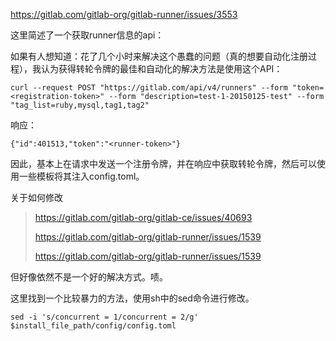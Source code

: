 https://gitlab.com/gitlab-org/gitlab-runner/issues/3553

这里简述了一个获取runner信息的api：

如果有人想知道：花了几个小时来解决这个愚蠢的问题（真的想要自动化注册过程），我认为获得转轮令牌的最佳和自动化的解决方法是使用这个API：

```
curl --request POST "https://gitlab.com/api/v4/runners" --form "token=<registration-token>" --form "description=test-1-20150125-test" --form "tag_list=ruby,mysql,tag1,tag2"
```

响应：

```
{"id":401513,"token":"<runner-token>"}
```

因此，基本上在请求中发送一个注册令牌，并在响应中获取转轮令牌，然后可以使用一些模板将其注入config.toml。



关于如何修改

> https://gitlab.com/gitlab-org/gitlab-ce/issues/40693
>
> https://gitlab.com/gitlab-org/gitlab-runner/issues/1539
>
> https://gitlab.com/gitlab-org/gitlab-runner/issues/1539

但好像依然不是一个好的解决方式。啧。

这里找到一个比较暴力的方法，使用sh中的sed命令进行修改。

```
sed -i 's/concurrent = 1/concurrent = 2/g' $install_file_path/config/config.toml
```

<!--一点也不优雅-->